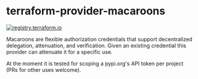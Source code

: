 # terraform-provider-macaroons

[![registry.terraform.io](https://img.shields.io/badge/terraform-docs-success)](https://registry.terraform.io/providers/BarnabyShearer/macaroons/latest/docs)

Macaroons are flexible authorization credentials that support decentralized delegation, attenuation, and verification. Given an existing credential this provider can attenuate it for a specific use.

At the moment it is tested for scoping a pypi.org's API token per project (PRs for other uses welcome).



